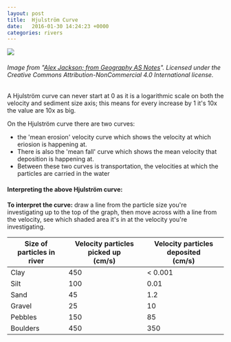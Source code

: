 ```yaml
---
layout: post
title:  Hjulström Curve
date:   2016-01-30 14:24:23 +0000
categories: rivers
---
```

<img src="{{ site.baseurl }}/image/rivers/hjulstrom-curve.svg" style="">

###### *Image from "<a href="http://geographyas.info">Alex Jackson; from Geography AS Notes</a>". Licensed under the Creative Commons Attribution-NonCommercial 4.0 International license.*

A Hjulström curve can never start at 0 as it is a logarithmic scale on both the velocity and sediment size axis; this means for every increase by 1 it's 10x the value are 10x as big.

On the Hjulström curve there are two curves:

* the 'mean erosion' velocity curve which shows the velocity at which eriosion is happening at.
* There is also the 'mean fall' curve which shows the mean velocity that deposition is happening at.
* Between these two curves is transportation, the velocities at which the particles are carried in the water

#### **Interpreting the above Hjulström curve:**

**To interpret the curve:** draw a line from the particle size you're investigating up to the top of the graph, then move across with a line from the velocity, see which shaded area it's in at the velocity you're investigating.

|Size of particles in <br> river| Velocity particles picked up <br> (cm/s) | Velocity particles deposited <br>(cm/s)
| --- | --- | --- |
| Clay | 450 | < 0.001 |
| Silt | 100 | 0.01 |
| Sand | 45 | 1.2 |
| Gravel | 25 | 10 |
| Pebbles | 150 | 85 | 
| Boulders | 450 | 350 |
